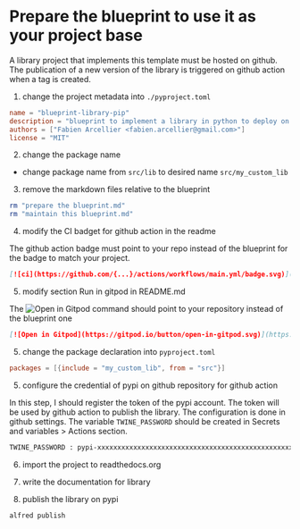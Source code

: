 # Prepare the blueprint to use it as your project base

A library project that implements this template must be hosted on github. The publication of a new version of the library is triggered on github action when a tag is created.

1. change the project metadata into `./pyproject.toml`

```toml
name = "blueprint-library-pip"
description = "blueprint to implement a library in python to deploy on pypi"
authors = ["Fabien Arcellier <fabien.arcellier@gmail.com>"]
license = "MIT"
```

2. change the package name

* change package name from `src/lib` to desired name `src/my_custom_lib`

3. remove the markdown files relative to the blueprint

```bash
rm "prepare the blueprint.md" 
rm "maintain this blueprint.md"
```

4. modify the CI badget for github action in the readme

The github action badge must point to your repo instead of the blueprint for the badge to match your project.

```markdown
[![ci](https://github.com/{...}/actions/workflows/main.yml/badge.svg)](https://github.com/{...}/actions/workflows/main.yml)
```

5. modify section Run in gitpod in README.md

The ![Open in Gitpod](https://gitpod.io/button/open-in-gitpod.svg) command should point to your repository instead of the blueprint one

```markdown
[![Open in Gitpod](https://gitpod.io/button/open-in-gitpod.svg)](https://gitpod.io/#https://github.com/...)
```


5. change the package declaration into `pyproject.toml`

```toml
packages = [{include = "my_custom_lib", from = "src"}]
```

5. configure the credential of pypi on github repository for github action

In this step, I should register the token of the pypi account. The token will be used by github action to publish the library. The configuration is done in github settings. The variable `TWINE_PASSWORD` should be created in Secrets and variables > Actions section.
```bash
TWINE_PASSWORD : pypi-xxxxxxxxxxxxxxxxxxxxxxxxxxxxxxxxxxxxxxxxxxxxxxxxxxxxxxxxxxxxxxxxxxxxxxxxxxxx
```

6. import the project to readthedocs.org

7. write the documentation for library


7. publish the library on pypi

```bas
alfred publish
```
